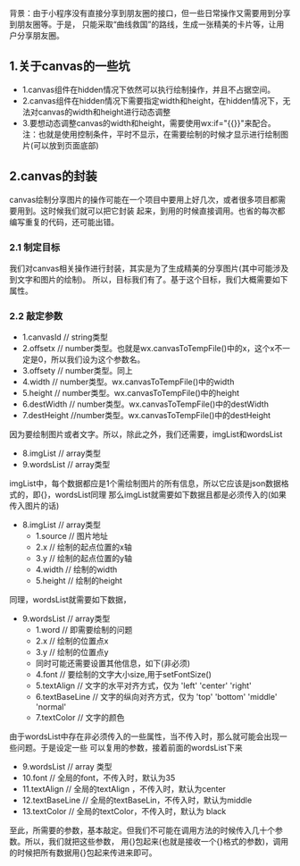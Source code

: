 背景：由于小程序没有直接分享到朋友圈的接口，但一些日常操作又需要用到分享到朋友圈等。于是，
只能采取“曲线救国”的路线，生成一张精美的卡片等，让用户分享朋友圈。

## 1.关于canvas的一些坑

+ 1.canvas组件在hidden情况下依然可以执行绘制操作，并且不占据空间。
+ 2.canvas组件在hidden情况下需要指定width和height，在hidden情况下，无法对canvas的width和height进行动态调整
+ 3.要想动态调整canvas的width和height，需要使用wx:if="{{}}"来配合。
注：也就是使用控制条件，平时不显示，在需要绘制的时候才显示进行绘制图片(可以放到页面底部)

## 2.canvas的封装

canvas绘制分享图片的操作可能在一个项目中要用上好几次，或者很多项目都需要用到。这时候我们就可以把它封装
起来，到用的时候直接调用。也省的每次都编写重复的代码，还可能出错。

### 2.1 制定目标

我们对canvas相关操作进行封装，其实是为了生成精美的分享图片(其中可能涉及到文字和图片的绘制)。
所以，目标我们有了。基于这个目标，我们大概需要如下属性。

### 2.2 敲定参数

- 1.canvasId  // string类型
- 2.offsetx   // number类型。也就是wx.canvasToTempFile()中的x，这个x不一定是0，所以我们设为这个参数名。
- 3.offsety   // number类型。同上
- 4.width     // number类型。wx.canvasToTempFile()中的width
- 5.height    // number类型。wx.canvasToTempFile()中的height
- 6.destWidth   // number类型。wx.canvasToTempFile()中的destWidth
- 7.destHeight  //number类型。wx.canvasToTempFile()中的destHeight

因为要绘制图片或者文字。所以，除此之外，我们还需要，imgList和wordsList

- 8.imgList  // array类型
- 9.wordsList  // array类型

imgList中，每个数据都应是1个需绘制图片的所有信息，所以它应该是json数据格式的，即{}，wordsList同理
那么imgList就需要如下数据且都是必须传入的(如果传入图片的话)

- 8.imgList   // array类型
	+ 1.source   // 图片地址
	+ 2.x        // 绘制的起点位置的x轴
	+ 3.y		 // 绘制的起点位置的y轴
	+ 4.width 	 // 绘制的width
	+ 5.height   // 绘制的height

同理，wordsList就需要如下数据，
- 9.wordsList   // array类型
	+ 1.word    // 即需要绘制的问题
	+ 2.x		// 绘制的位置点x
	+ 3.y		// 绘制的位置点y
	+ 同时可能还需要设置其他信息，如下(非必须)
	+ 4.font 	// 要绘制的文字大小size,用于setFontSize()
	+ 5.textAlign 	// 文字的水平对齐方式，仅为 'left' 'center' 'right'
	+ 6.textBaseLine  // 文字的纵向对齐方式，仅为 'top' 'bottom' 'middle' 'normal'
	+ 7.textColor	 // 文字的颜色

由于wordsList中存在非必须传入的一些属性，当不传入时，那么就可能会出现一些问题。于是设定一些
可以复用的参数，接着前面的wordsList下来

- 9.wordsList   // array 类型
- 10.font    // 全局的font，不传入时，默认为35
- 11.textAlign  // 全局的textAlign ，不传入时，默认为center
- 12.textBaseLine  // 全局的textBaseLin，不传入时，默认为middle
- 13.textColor     // 全局的textColor，不传入时，默认为 black

至此，所需要的参数，基本敲定。但我们不可能在调用方法的时候传入几十个参数。所以，我们就把这些参数，
用{}包起来(也就是接收一个{}格式的参数)，调用的时候把所有数据用{}包起来传进来即可。
